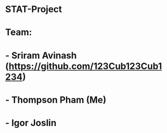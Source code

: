 # STAT-Project
# Team: 
#  - Sriram Avinash (https://github.com/123Cub123Cub1234)
#  - Thompson Pham (Me)
#  - Igor Joslin
